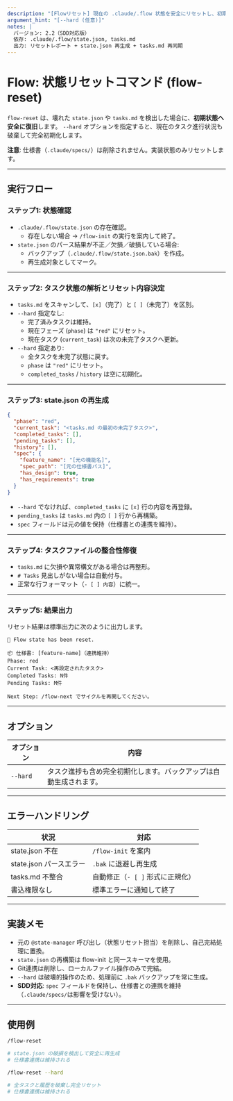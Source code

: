 ```yaml
---
description: "[Flowリセット] 現在の .claude/.flow 状態を安全にリセットし、初期状態に戻します。Git操作は行いません。"
argument_hint: "[--hard (任意)]"
notes: |
  バージョン: 2.2（SDD対応版）
  依存: .claude/.flow/state.json, tasks.md
  出力: リセットレポート + state.json 再生成 + tasks.md 再同期
---
```

# Flow: 状態リセットコマンド (flow-reset)

`flow-reset` は、壊れた `state.json` や `tasks.md` を検出した場合に、**初期状態へ安全に復旧**します。
`--hard` オプションを指定すると、現在のタスク進行状況も破棄して完全初期化します。

**注意**: 仕様書（`.claude/specs/`）は削除されません。実装状態のみリセットします。

---

## 実行フロー

### ステップ1: 状態確認

- `.claude/.flow/state.json` の存在確認。
  - 存在しない場合 → `/flow-init` の実行を案内して終了。
- `state.json` のパース結果が不正／欠損／破損している場合:
  - バックアップ（`.claude/.flow/state.json.bak`）を作成。
  - 再生成対象としてマーク。

---

### ステップ2: タスク状態の解析とリセット内容決定

- `tasks.md` をスキャンして、`[x]`（完了）と `[ ]`（未完了）を区別。
- `--hard` 指定なし:
  - 完了済みタスクは維持。
  - 現在フェーズ (`phase`) は `"red"` にリセット。
  - 現在タスク (`current_task`) は次の未完了タスクへ更新。
- `--hard` 指定あり:
  - 全タスクを未完了状態に戻す。
  - `phase` は `"red"` にリセット。
  - `completed_tasks` / `history` は空に初期化。

---

### ステップ3: state.json の再生成

```json
{
  "phase": "red",
  "current_task": "<tasks.md の最初の未完了タスク>",
  "completed_tasks": [],
  "pending_tasks": [],
  "history": [],
  "spec": {
    "feature_name": "[元の機能名]",
    "spec_path": "[元の仕様書パス]",
    "has_design": true,
    "has_requirements": true
  }
}
```

- `--hard` でなければ、`completed_tasks` に `[x]` 行の内容を再登録。
- `pending_tasks` は `tasks.md` 内の `[ ]` 行から再構築。
- `spec` フィールドは元の値を保持（仕様書との連携を維持）。

---

### ステップ4: タスクファイルの整合性修復

- `tasks.md` に欠損や異常構文がある場合は再整形。
- `# Tasks` 見出しがない場合は自動付与。
- 正常な行フォーマット（`- [ ] 内容`）に統一。

---

### ステップ5: 結果出力

リセット結果は標準出力に次のように出力します。

```text
🔄 Flow state has been reset.

📦 仕様書: [feature-name]（連携維持）
Phase: red
Current Task: <再設定されたタスク>
Completed Tasks: N件
Pending Tasks: M件

Next Step: /flow-next でサイクルを再開してください。
```

---

## オプション

| オプション | 内容 |
|-------------|------|
| `--hard` | タスク進捗も含め完全初期化します。バックアップは自動生成されます。 |

---

## エラーハンドリング

| 状況 | 対応 |
|------|------|
| state.json 不在 | `/flow-init` を案内 |
| state.json パースエラー | `.bak` に退避し再生成 |
| tasks.md 不整合 | 自動修正（`- [ ]` 形式に正規化） |
| 書込権限なし | 標準エラーに通知して終了 |

---

## 実装メモ

- 元の `@state-manager` 呼び出し（状態リセット担当）を削除し、自己完結処理に置換。
- `state.json` の再構築は flow-init と同一スキーマを使用。
- Git連携は削除し、ローカルファイル操作のみで完結。
- `--hard` は破壊的操作のため、処理前に `.bak` バックアップを常に生成。
- **SDD対応**: `spec` フィールドを保持し、仕様書との連携を維持（`.claude/specs/`は影響を受けない）。

---

## 使用例

```bash
/flow-reset

# state.json の破損を検出して安全に再生成
# 仕様書連携は維持される

/flow-reset --hard

# 全タスクと履歴を破棄し完全リセット
# 仕様書連携は維持される
```
